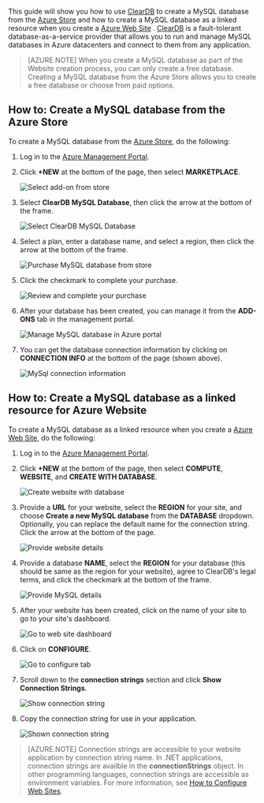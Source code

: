This guide will show you how to use [ClearDB] to create a MySQL database from the [Azure Store] and  how to create a MySQL database as a linked resource when you create a [Azure Web Site][waws] . [ClearDB] is a fault-tolerant database-as-a-service provider that allows you to run and manage MySQL databases in Azure datacenters and connect to them from any application.  

> [AZURE.NOTE] When you create a MySQL database as part of the Website creation process, you can only create a free database. Creating a MySQL database from the Azure Store allows you to create a free database or choose from paid options.

## How to: Create a MySQL database from the Azure Store

To create a MySQL database from the [Azure Store], do the following:

1. Log in to the [Azure Management Portal][portal].
2. Click **+NEW** at the bottom of the page, then select **MARKETPLACE**.

	![Select add-on from store](./media/create-mysql-db/select-store.png)

3. Select **ClearDB MySQL Database**, then click the arrow at the bottom of the frame.

	![Select ClearDB MySQL Database](./media/create-mysql-db/select-cleardb-mysql.png)

4. Select a plan, enter a database name, and select a region, then click the arrow at the bottom of the frame.

	![Purchase MySQL database from store](./media/create-mysql-db/purchase-mysql.png)

5. Click the checkmark to complete your purchase.

	![Review and complete your purchase](./media/create-mysql-db/complete-mysql-purchase.png)

6. After your database has been created, you can manage it from the **ADD-ONS** tab in the management portal.

	![Manage MySQL database in Azure portal](./media/create-mysql-db/manage-mysql-add-on.png)

7. You can get the database connection information by clicking on **CONNECTION INFO** at the bottom of the page (shown above).

	![MySql connection information](./media/create-mysql-db/mysql-conn-info.png) 


## How to: Create a MySQL database as a linked resource for Azure Website

To create a MySQL database as a linked resource when you create a [Azure Web Site][waws], do the following:

1. Log in to the [Azure Management Portal][portal].
2. Click **+NEW** at the bottom of the page, then select **COMPUTE**, **WEBSITE**, and **CREATE WITH DATABASE**.

	![Create website with database](./media/create-mysql-db/custom_create.png)

3. Provide a **URL** for your website, select the **REGION** for your site, and choose **Create a new MySQL database** from the **DATABASE** dropdown. Optionally, you can replace the default name for the connection string. Click the arrow at the bottom of the page.

	![Provide website details](./media/create-mysql-db/provide-website-details.png) 

4. Provide a database **NAME**, select the **REGION** for your database (this should be same as the region for your website), agree to ClearDB's legal terms, and click the checkmark at the bottom of the frame.

	![Provide MySQL details](./media/create-mysql-db/provide-mysql-details.png)

5. After your website has been created, click on the name of your site to go to your site's dashboard.

	![Go to web site dashboard](./media/create-mysql-db/go-to-website-dashboard.png)

6. Click on **CONFIGURE**.

	![Go to configure tab](./media/create-mysql-db/go-to-configure-tab.png)

7. Scroll down to the **connection strings** section and click **Show Connection Strings**. 

	![Show connection string](./media/create-mysql-db/show-conn-string.png)

8. Copy the connection string for use in your application.

	![Shown connection string](./media/create-mysql-db/shown-conn-string.png)

> [AZURE.NOTE] Connection strings are accessible to your website application by connection string name. In .NET applications, connection strings are availble in the **connectionStrings** object. In other programming languages, connection strings are accessible as environment variables. For more information, see [How to Configure Web Sites][configure].

[ClearDB]: http://www.cleardb.com/
[waws]: /documentation/services/web-sites/
[Azure Store]: ../articles/store.md
[portal]: http://manage.windowsazure.com
[configure]: ../article/app-service-web/web-sites-configure.md
